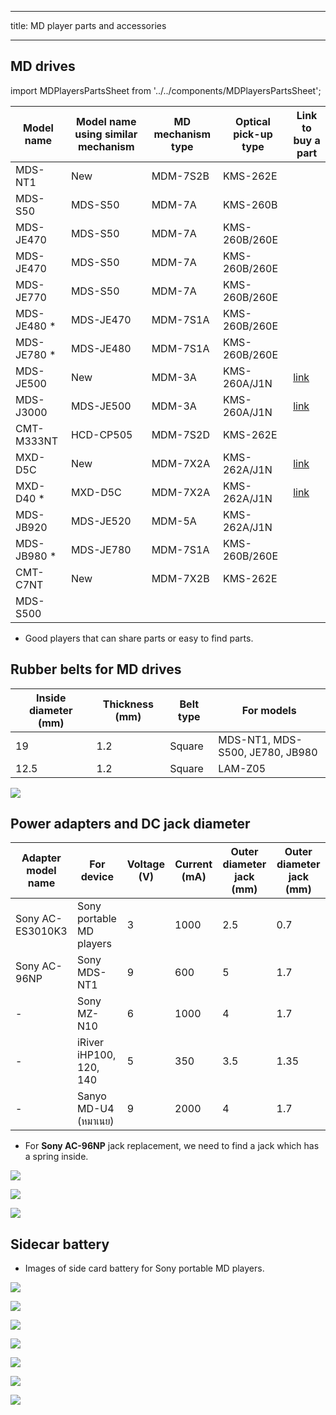 ------  ---  ------  -----  ---  -----------
title:  MD   player  parts  and  accessories
------  ---  ------  -----  ---  -----------

## MD drives

import MDPlayersPartsSheet from '../../components/MDPlayersPartsSheet';

<MDPlayersPartsSheet />

| Model name  | Model name using similar mechanism | MD mechanism type | Optical pick-up type | Link to buy a part |
| ----------- | ---------------------------------- | ----------------- | -------------------- | ------------------ |
| MDS-NT1     | New                                | MDM-7S2B          | KMS-262E             |                    |
| MDS-S50     | MDS-S50                            | MDM-7A            | KMS-260B             |                    |
| MDS-JE470   | MDS-S50                            | MDM-7A            | KMS-260B/260E        |                    |
| MDS-JE470   | MDS-S50                            | MDM-7A            | KMS-260B/260E        |                    |
| MDS-JE770   | MDS-S50                            | MDM-7A            | KMS-260B/260E        |                    |
| MDS-JE480 * | MDS-JE470                          | MDM-7S1A          | KMS-260B/260E        |                    |
| MDS-JE780 * | MDS-JE480                          | MDM-7S1A          | KMS-260B/260E        |                    |
| MDS-JE500   | New                                | MDM-3A            | KMS-260A/J1N         | [link][1]          |
| MDS-J3000   | MDS-JE500                          | MDM-3A            | KMS-260A/J1N         | [link][1]          |
| CMT-M333NT  | HCD-CP505                          | MDM-7S2D          | KMS-262E             |                    |
| MXD-D5C     | New                                | MDM-7X2A          | KMS-262A/J1N         | [link][2]          |
| MXD-D40 *   | MXD-D5C                            | MDM-7X2A          | KMS-262A/J1N         | [link][2]          |
| MDS-JB920   | MDS-JE520                          | MDM-5A            | KMS-262A/J1N         |                    |
| MDS-JB980 * | MDS-JE780                          | MDM-7S1A          | KMS-260B/260E        |                    |
| CMT-C7NT    | New                                | MDM-7X2B          | KMS-262E             |                    |
| MDS-S500    |                                    |                   |                      |                    |

* Good players that can share parts or easy to find parts.

[1]:https://alltroniccomputer.com.sg/products/audio-md-optical-pickup-assy-kms260a-mdm-31-md-mechanism
[2]:https://alltroniccomputer.com.sg/products/audio-md-optical-pickup-assy-kms260b-e-mdm-7s2a-md-mechanism

## Rubber belts for MD drives

| Inside diameter (mm) | Thickness (mm) | Belt type | For models                      |
| -------------------- | -------------- | --------- | ------------------------------- |
| 19                   | 1.2            | Square    | MDS-NT1, MDS-S500, JE780, JB980 |
| 12.5                 | 1.2            | Square    | LAM-Z05                         |

![](images/md-player-parts-and-accessories/md-belt-diameter.png)


## Power adapters and DC jack diameter

| Adapter model name | For device               | Voltage (V) | Current (mA) | Outer diameter jack (mm) | Outer diameter jack (mm) |
| ------------------ | ------------------------ | ----------- | ------------ | ------------------------ | ------------------------ |
| Sony AC-ES3010K3   | Sony portable MD players | 3           | 1000         | 2.5                      | 0.7                      |
| Sony AC-96NP       | Sony MDS-NT1             | 9           | 600          | 5                        | 1.7                      |
| -                  | Sony MZ-N10              | 6           | 1000         | 4                        | 1.7                      |
| -                  | iRiver iHP100, 120, 140  | 5           | 350          | 3.5                      | 1.35                     |
| -                  | Sanyo MD-U4 (หมาเนย)     | 9           | 2000         | 4                        | 1.7                      |

- For **Sony AC-96NP** jack replacement, we need to find a jack which has a spring inside.

![](images/md-player-parts-and-accessories/3v-portable-md.png)

![](images/md-player-parts-and-accessories/3v-portable-md-to-type-c.png)

![](images/md-player-parts-and-accessories/iriver-ihp-jack.png)

## Sidecar battery
- Images of side card battery for Sony portable MD players.

![](images/md-player-parts-and-accessories/sidecar-battery-01.png)

![](images/md-player-parts-and-accessories/sidecar-battery-02.png)

![](images/md-player-parts-and-accessories/sidecar-battery-03.png)

![](images/md-player-parts-and-accessories/sidecar-battery-04.png)

![](images/md-player-parts-and-accessories/sidecar-battery-05.png)

![](images/md-player-parts-and-accessories/sidecar-battery-06.png)

![](images/md-player-parts-and-accessories/sidecar-battery-07.png)
